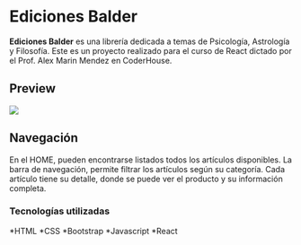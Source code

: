 # Ediciones Balder

**Ediciones Balder** es una librería dedicada a temas de Psicología, Astrología y Filosofía. 
Este es un proyecto realizado para el curso de React dictado por el Prof. Alex Marin Mendez en CoderHouse. 

## Preview 

![](https://res.cloudinary.com/zamparg/image/upload/v1660746795/ediciones-balder/Animation_xrijwn.gif)

## Navegación

En el HOME, pueden encontrarse listados todos los artículos disponibles. 
La barra de navegación, permite filtrar los artículos según su categoría.
Cada artículo tiene su detalle, donde se puede ver el producto y su información completa. 

### Tecnologías utilizadas

*HTML
*CSS
*Bootstrap
*Javascript
*React
